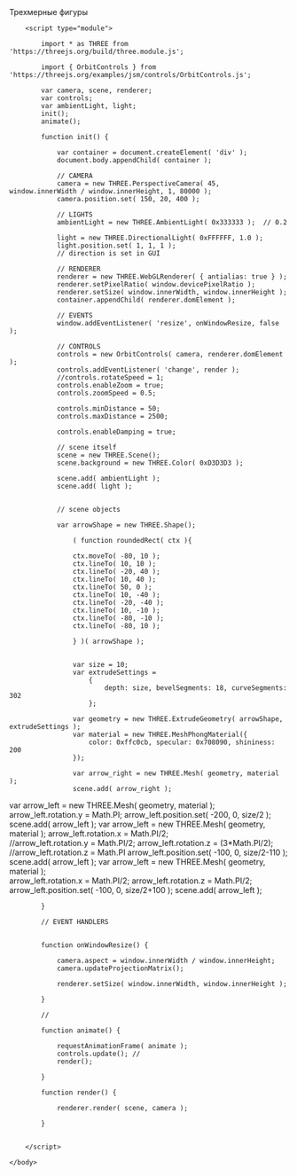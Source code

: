 
<!DOCTYPE html>
<html lang="en">
	<head>
		<title>three.js webgl - геометрические фигуры</title>
		<meta charset="utf-8">
		<meta name="viewport" content="width=device-width, user-scalable=no, minimum-scale=1.0, maximum-scale=1.0">
		<link type="text/css" rel="stylesheet" href="https://threejs.org/examples/main.css">
	</head>
	<body>
		<div id="info">
			Трехмерные фигуры
		</div>

		<script type="module">

			import * as THREE from 'https://threejs.org/build/three.module.js';

			import { OrbitControls } from 'https://threejs.org/examples/jsm/controls/OrbitControls.js';

			var camera, scene, renderer;
			var controls;
			var ambientLight, light;
			init();
			animate();

			function init() {

				var container = document.createElement( 'div' );
				document.body.appendChild( container );

				// CAMERA
				camera = new THREE.PerspectiveCamera( 45, window.innerWidth / window.innerHeight, 1, 80000 );
				camera.position.set( 150, 20, 400 );

				// LIGHTS
				ambientLight = new THREE.AmbientLight( 0x333333 );	// 0.2

				light = new THREE.DirectionalLight( 0xFFFFFF, 1.0 );
				light.position.set( 1, 1, 1 );				
				// direction is set in GUI

				// RENDERER
				renderer = new THREE.WebGLRenderer( { antialias: true } );
				renderer.setPixelRatio( window.devicePixelRatio );
				renderer.setSize( window.innerWidth, window.innerHeight );
				container.appendChild( renderer.domElement );

				// EVENTS
				window.addEventListener( 'resize', onWindowResize, false );

				// CONTROLS
				controls = new OrbitControls( camera, renderer.domElement );
				controls.addEventListener( 'change', render );
				//controls.rotateSpeed = 1; 
				controls.enableZoom = true;  
				controls.zoomSpeed = 0.5;  

				controls.minDistance = 50;
				controls.maxDistance = 2500;
				
				controls.enableDamping = true;

				// scene itself
				scene = new THREE.Scene();
				scene.background = new THREE.Color( 0xD3D3D3 );

				scene.add( ambientLight );
				scene.add( light );
			

				// scene objects
				
				var arrowShape = new THREE.Shape();

					( function roundedRect( ctx ){

					ctx.moveTo( -80, 10 );
					ctx.lineTo( 10, 10 );
					ctx.lineTo( -20, 40 );
					ctx.lineTo( 10, 40 );
					ctx.lineTo( 50, 0 );
					ctx.lineTo( 10, -40 );
					ctx.lineTo( -20, -40 );
					ctx.lineTo( 10, -10 );
					ctx.lineTo( -80, -10 );
					ctx.lineTo( -80, 10 );

					} )( arrowShape );
							

					var size = 10;
					var extrudeSettings = 
						{ 
							depth: size, bevelSegments: 18, curveSegments: 302 
						};

					var geometry = new THREE.ExtrudeGeometry( arrowShape, extrudeSettings );
					var material = new THREE.MeshPhongMaterial({ 
						color: 0xffc0cb, specular: 0x708090, shininess: 200 
					});

					var arrow_right = new THREE.Mesh( geometry, material );
					scene.add( arrow_right );

var arrow_left = new THREE.Mesh( geometry, material );	
arrow_left.rotation.y = Math.PI;
arrow_left.position.set( -200, 0,  size/2 );
scene.add( arrow_left );
var arrow_left = new THREE.Mesh( geometry, material );
arrow_left.rotation.x = Math.PI/2;	
//arrow_left.rotation.y = Math.PI/2;
arrow_left.rotation.z = (3*Math.PI/2);
//arrow_left.rotation.z = Math.PI
arrow_left.position.set( -100, 0,  size/2-110 );
scene.add( arrow_left );
var arrow_left = new THREE.Mesh( geometry, material );	
arrow_left.rotation.x = Math.PI/2;
arrow_left.rotation.z = Math.PI/2;
arrow_left.position.set( -100, 0,  size/2+100 );
scene.add( arrow_left );

			}

			// EVENT HANDLERS


			function onWindowResize() {

				camera.aspect = window.innerWidth / window.innerHeight;
				camera.updateProjectionMatrix();

				renderer.setSize( window.innerWidth, window.innerHeight );

			}

			//

			function animate() {

				requestAnimationFrame( animate );
				controls.update(); //
				render();

			}

			function render() {

				renderer.render( scene, camera );

			}			


		</script>

	</body>
</html>
